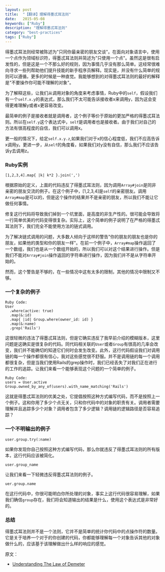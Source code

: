 ```yaml
---
layout: post
title:  "【翻译】理解得墨忒耳法则"
date:   2015-05-08
keywords: ["Ruby"]
description: "理解得墨忒耳法则"
category: "best-practices"
tags: ["Ruby"]
---
```


得墨忒耳法则经常被陈述为"只同你最亲密的朋友交谈"。在面向对象语言中，使用一个点作为领域标识符，得墨忒耳法则并简述为"只使用一个点"。虽然这是很有启发性的，但是这是一个不那么好的规则，因为事情几乎没有那么简单。这经常很难向寻求一些列帮助他们提升技能的新手程序员解释。现实是，并没有什么简单的规则可以遵循，更多的时候是一种直觉。我能够想到的对得墨忒耳法则的最好的解释是"不要操作你可能不理解的对象"。

为了解释这些，让我们从调用对象的角度来考虑事情，Ruby中的`self`，假设我们有一个`self.x.y`的表达式，那么我们不太可能告诉接收者x来调用y，因为这会变得更难理解y或者x更容易改变。

最简单的例子是接收者就是调用者，这个例子等价于原始的更加严格的得墨忒耳法则。所以在`self.y`这个表达式中，`self`是调用者也是接收者。由于我们对自己的方法有很高程度的自信，我们可以调用x。

更一般的情况下，给定`self.x.y.z`,如果我们对于x的信心程度低，我们不应高告诉x调用y。更进一步，从`self`的角度看，如果我们对y没有自信，那么我们不应该告诉y去调用z。

### Ruby实例

	[1,2,3,4].map{ |k| k*2 }.join(',')

根据原始的定义，上面的代码违反了得墨忒耳法则，因为调用`Array#join`是同非亲密的朋友交流的例子。在这个例子中，[1,2,3,4]是`self`的亲密朋友。调用`Array#map`是可以的，但是这个操作的结果并不是亲密的朋友，所以我们不能让它做任何事情。

修复这行代码将导致我们掉到一个坑里面，是高度的非生产性的。很可能会导致将一行简单优美的代码变得很复杂。实际上，这个简单的例子说明了在严格的得墨忒耳法则下，我们完全不能使用方法的链式调用。

为了解决链式调用的问题，大多数人倾向于这样的警告"你的朋友的朋友也是你的朋友，如果他的类型和你的朋友一样"。在前一个例子中，`Array#map`操作返回了一个数组，我们也是从一个数组开始的，所以我们可以对这个结果进行操作。但是我们不能对`Array#join`操作返回的字符串进行操作，因为我们并不是从字符串开始的。

然而，这个警告是不够的，在一些情况中这有太多的限制，其他的情况中限制又不够。

### 一个复杂的例子

    Ruby Code:
	User
	  .where(active: true)
	  .map(&:id)
	  .map{ |id| Group.where(owner_id: id) }
	  .map(&:name)
	  .grep('Rails')

这很轻微的违法了得墨忒耳法则，但是它确实违反了我早前介绍的模糊版本，这里问题是这确实是很复杂的代码。同代码相关联的`User`或者`Group`有很高的几率会改变，我们并不能确切的知道它们何时会发生改变。此外，这行代码假设我们对调用链的每一个操作都很有信心，我对这些感觉很不舒服。并不是调用链的每一个调用都很复杂，但是当我们使用Rails的grep操作时，我们已经丢失了对我们正在进行的工作的追踪。让我们来看一个能够表现这个问题的一个简单的例子。
    
    Ruby Code:
	users = User.active
	Group.owned_by_any_of(users).with_name_matching('Rails')

这就是得墨忒耳法则的优美之处，它提倡按照这种方式编写代码，而不是按照上一个例子。这和你用了多少个点无关，只和你代码中的对象的职责有关。调用者需要理解并且追踪多少个对象？调用者包含了多少逻辑？调用链的逻辑路径是否容易追踪？

### 一个不明输出的例子
    
	user.group.try(:name)

如果你发现你自己按照这种方式编写代码，那么你就违反了得墨忒耳法则的所有版本，这行代码应该被简化。

	user.group_name

让我们来看一下轻微违反得墨忒耳法则的例子。

	uer.group.name

在这行代码中，你很可能明白你所处理的对象，事实上这行代码很容易理解，如果我们确信`group`存在，我们将会知道输出的结果是什么，使用这个表达式是非常好的。

### 总结

得墨忒耳法则并不是一个法则，它并不是简单的统计你代码中的点操作符的数量。它是关于培养一个对于的你创建的代码，你都能够理解每一个对象告诉其他的对象做什么的，应该基于该理解做出什么样的响应的感觉。

原文：

- [Understanding The Law of Demeter](http://ablogaboutcode.com/2012/02/27/understanding-the-law-of-demeter/ "Understanding The Law of Demeter")
